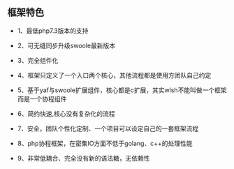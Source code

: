 ## 框架特色

* 1、最低php7.3版本的支持

* 2、可无缝同步升级swoole最新版本

* 3、完全组件化

* 4、框架只定义了一个入口两个核心，其他流程都是使用方团队自己约定

* 5、基于yaf与swoole扩展组件，核心都是c扩展，其实wlsh不能叫做一个框架而是一个协程组件

* 6、简约快速,核心没有复杂化的流程

* 7、安全，团队个性化定制、一个项目可以设定自己的一套框架流程

* 8、php协程框架，在密集IO方面不低于golang、c++的处理性能

* 9、非常低耦合、完全没有新的语法糖，无依赖性
